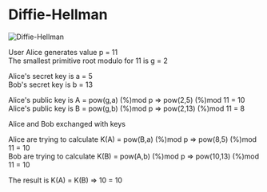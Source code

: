 # Diffie-Hellman

![Diffie-Hellman](https://miro.medium.com/max/8000/1*_aF4uglKXQ1DY-5a8lw37A.png)

User Alice generates value p = 11 <br>
The smallest primitive root modulo for 11 is g = 2 <br>

Alice's secret key is a = 5 <br>
Bob's secret key is b = 13 <br>

Alice's public key is A = pow(g,a) (%)mod p => pow(2,5) (%)mod 11 = 10 <br>
Alice's public key is B = pow(g,b) (%)mod p => pow(2,13) (%)mod 11 = 8 <br>

Alice and Bob exchanged with keys <br>

Alice are trying to calculate K(A) = pow(B,a) (%)mod p => pow(8,5) (%)mod 11 = 10 <br>
Bob are trying to calculate K(B) = pow(A,b) (%)mod p => pow(10,13) (%)mod 11 = 10 <br>

The result is K(A) = K(B) => 10 = 10 <br>
